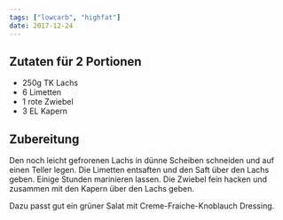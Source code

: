 ```yaml
---
tags: ["lowcarb", "highfat"]
date: 2017-12-24
---
```


## Zutaten für 2 Portionen
- 250g  TK Lachs
- 6     Limetten
- 1     rote Zwiebel
- 3 EL  Kapern

## Zubereitung
Den noch leicht gefrorenen Lachs in dünne Scheiben schneiden und auf einen Teller legen. Die Limetten entsaften und den Saft über den Lachs geben. Einige Stunden marinieren lassen.
Die Zwiebel fein hacken und zusammen mit den Kapern über den Lachs geben.

Dazu passt gut ein grüner Salat mit Creme-Fraiche-Knoblauch Dressing.
